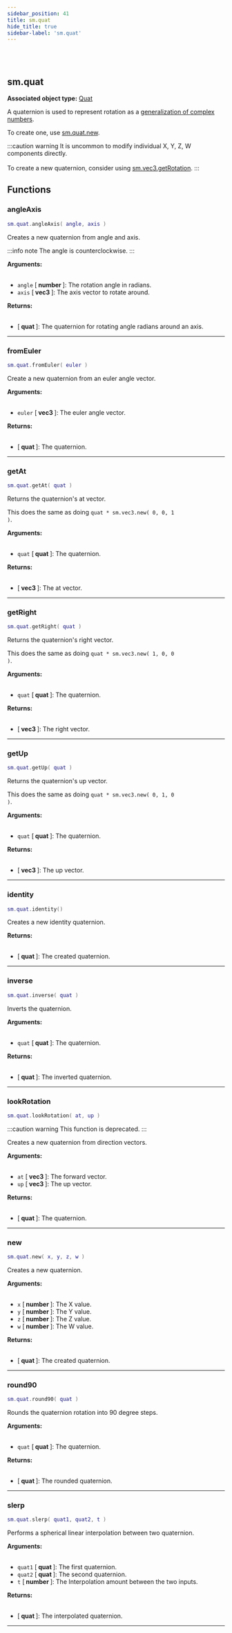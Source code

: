 ```yaml
---
sidebar_position: 41
title: sm.quat
hide_title: true
sidebar-label: 'sm.quat'
---
```


<br></br>

## sm.quat

**Associated object type:** [Quat](/docs/Game-Script-Environment/Userdata/Quat)

A quaternion is used to represent rotation as a [generalization of complex numbers](https://en.wikipedia.org/wiki/Quaternion).

To create one, use [sm.quat.new](#new).

:::caution warning
It is uncommon to modify individual X, Y, Z, W components directly. <br></br>
To create a new quaternion, consider using [sm.vec3.getRotation](/docs/Game-Script-Environment/Static-Functions/sm.vec3#getRotation).
:::

## Functions

### angleAxis

```lua
sm.quat.angleAxis( angle, axis )
```

Creates a new quaternion from angle and axis.

:::info note
The angle is counterclockwise.
:::

<strong>Arguments:</strong> <br></br>

- <code>angle</code> [<strong> number </strong>]: The rotation angle in radians.
- <code>axis</code> [<strong> vec3 </strong>]: The axis vector to rotate around.

<strong>Returns:</strong> <br></br>

- [<strong> quat </strong>]: The quaternion for rotating angle radians around an axis.

---

### fromEuler

```lua
sm.quat.fromEuler( euler )
```

Create a new quaternion from an euler angle vector.

<strong>Arguments:</strong> <br></br>

- <code>euler</code> [<strong> vec3 </strong>]: The euler angle vector.

<strong>Returns:</strong> <br></br>

- [<strong> quat </strong>]: The quaternion.

---

### getAt

```lua
sm.quat.getAt( quat )
```

Returns the quaternion's at vector.

This does the same as doing <code>quat * sm.vec3.new( 0, 0, 1 )</code>.

<strong>Arguments:</strong> <br></br>

- <code>quat</code> [<strong> quat </strong>]: The quaternion.

<strong>Returns:</strong> <br></br>

- [<strong> vec3 </strong>]: The at vector.

---

### getRight

```lua
sm.quat.getRight( quat )
```

Returns the quaternion's right vector.

This does the same as doing <code>quat * sm.vec3.new( 1, 0, 0 )</code>.

<strong>Arguments:</strong> <br></br>

- <code>quat</code> [<strong> quat </strong>]: The quaternion.

<strong>Returns:</strong> <br></br>

- [<strong> vec3 </strong>]: The right vector.

---

### getUp

```lua
sm.quat.getUp( quat )
```

Returns the quaternion's up vector.

This does the same as doing <code>quat * sm.vec3.new( 0, 1, 0 )</code>.

<strong>Arguments:</strong> <br></br>

- <code>quat</code> [<strong> quat </strong>]: The quaternion.

<strong>Returns:</strong> <br></br>

- [<strong> vec3 </strong>]: The up vector.

---

### identity

```lua
sm.quat.identity()
```

Creates a new identity quaternion.

<strong>Returns:</strong> <br></br>

- [<strong> quat </strong>]: The created quaternion.

---

### inverse

```lua
sm.quat.inverse( quat )
```

Inverts the quaternion.

<strong>Arguments:</strong> <br></br>

- <code>quat</code> [<strong> quat </strong>]: The quaternion.

<strong>Returns:</strong> <br></br>

- [<strong> quat </strong>]: The inverted quaternion.

---

### lookRotation

```lua
sm.quat.lookRotation( at, up )
```

:::caution warning
This function is deprecated.
:::

Creates a new quaternion from direction vectors.

<strong>Arguments:</strong> <br></br>

- <code>at</code> [<strong> vec3 </strong>]: The forward vector.
- <code>up</code> [<strong> vec3 </strong>]: The up vector.

<strong>Returns:</strong> <br></br>

- [<strong> quat </strong>]: The quaternion.

---

### new

```lua
sm.quat.new( x, y, z, w )
```

Creates a new quaternion.

<strong>Arguments:</strong> <br></br>

- <code>x</code> [<strong> number </strong>]: The X value.
- <code>y</code> [<strong> number </strong>]: The Y value.
- <code>z</code> [<strong> number </strong>]: The Z value.
- <code>w</code> [<strong> number </strong>]: The W value.

<strong>Returns:</strong> <br></br>

- [<strong> quat </strong>]: The created quaternion.

---

### round90

```lua
sm.quat.round90( quat )
```

Rounds the quaternion rotation into 90 degree steps.

<strong>Arguments:</strong> <br></br>

- <code>quat</code> [<strong> quat </strong>]: The quaternion.

<strong>Returns:</strong> <br></br>

- [<strong> quat </strong>]: The rounded quaternion.

---

### slerp

```lua
sm.quat.slerp( quat1, quat2, t )
```

Performs a spherical linear interpolation between two quaternion.

<strong>Arguments:</strong> <br></br>

- <code>quat1</code> [<strong> quat </strong>]: The first quaternion.
- <code>quat2</code> [<strong> quat </strong>]: The second quaternion.
- <code>t</code> [<strong> number </strong>]: The Interpolation amount between the two inputs.

<strong>Returns:</strong> <br></br>

- [<strong> quat </strong>]: The interpolated quaternion.

---